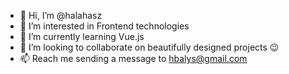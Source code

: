 - 👋 Hi, I’m @halahasz
- 👀 I’m interested in Frontend technologies
- 🌱 I’m currently learning Vue.js
- 💞️ I’m looking to collaborate on beautifully designed projects 😉
- 📫 Reach me sending a message to hbalys@gmail.com

<!---
halahasz/halahasz is a ✨ special ✨ repository because its `README.md` (this file) appears on your GitHub profile.
You can click the Preview link to take a look at your changes.
--->
